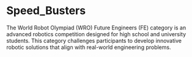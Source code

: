 # Speed_Busters
The World Robot Olympiad (WRO) Future Engineers (FE) category is an advanced robotics competition designed for high school and university students. This category challenges participants to develop innovative robotic solutions that align with real-world engineering problems.
